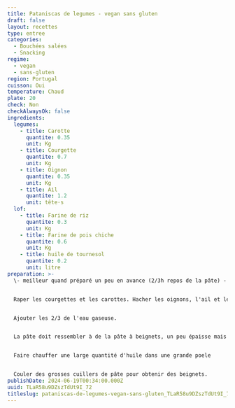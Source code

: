 ```yaml
---
title: Pataniscas de legumes - vegan sans gluten
draft: false
layout: recettes
type: entree
categories:
  - Bouchées salées
  - Snacking
regime:
  - vegan
  - sans-gluten
region: Portugal
cuisson: Oui
temperature: Chaud
plate: 20
check: Non
checkAlwaysOk: false
ingredients:
  legumes:
    - title: Carotte
      quantite: 0.35
      unit: Kg
    - title: Courgette
      quantite: 0.7
      unit: Kg
    - title: Oignon
      quantite: 0.35
      unit: Kg
    - title: Ail
      quantite: 1.2
      unit: tête·s
  lof:
    - title: Farine de riz
      quantite: 0.3
      unit: Kg
    - title: Farine de pois chiche
      quantite: 0.6
      unit: Kg
    - title: huile de tournesol
      quantite: 0.2
      unit: litre
preparation: >-
  \- meilleur quand préparé un peu en avance (2/3h repos de la pâte) -


  Raper les courgettes et les carottes. Hacher les oignons, l'ail et le persil. Dans un grand récipent, ajouter les épices et la levure au reste, bien mélanger. Ajouter la farine et remélanger jusqu'à avoir une texture homogène.


  Ajouter les 2/3 de l'eau gaseuse. 


  La pâte doit ressembler à de la pâte à beignets, un peu épaisse mais pas trop. Le dernier tiers d'eau pour rectifier.


  Faire chauffer une large quantité d'huile dans une grande poele


  Couler des grosses cuillers de pâte pour obtenir des beignets.
publishDate: 2024-06-19T00:34:00.000Z
uuid: TLaR58u9DZszTdUt9I_72
titleslug: pataniscas-de-legumes-vegan-sans-gluten_TLaR58u9DZszTdUt9I_72
---
```

